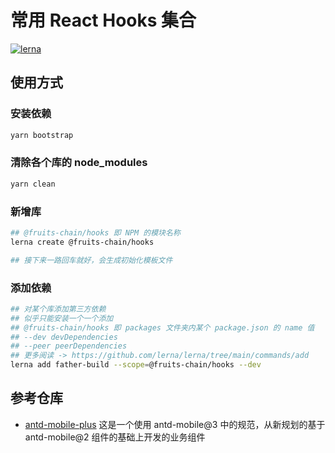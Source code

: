 # 常用 React Hooks 集合

[![lerna](https://img.shields.io/badge/maintained%20with-lerna-cc00ff.svg)](https://lerna.js.org/)

## 使用方式

### 安装依赖

```bash
yarn bootstrap
```

### 清除各个库的 node_modules

```bash
yarn clean
```

### 新增库

```bash
## @fruits-chain/hooks 即 NPM 的模块名称
lerna create @fruits-chain/hooks

## 接下来一路回车就好，会生成初始化模板文件
```

### 添加依赖

```bash
## 对某个库添加第三方依赖
## 似乎只能安装一个一个添加
## @fruits-chain/hooks 即 packages 文件夹内某个 package.json 的 name 值
## --dev devDependencies
## --peer peerDependencies
## 更多阅读 -> https://github.com/lerna/lerna/tree/main/commands/add
lerna add father-build --scope=@fruits-chain/hooks --dev
```

## 参考仓库

- [antd-mobile-plus](https://github.com/alitajs/antd-mobile-plus) 这是一个使用 antd-mobile@3 中的规范，从新规划的基于 antd-mobile@2 组件的基础上开发的业务组件
